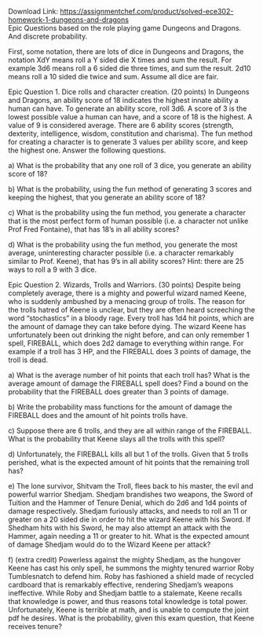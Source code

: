 Download Link: https://assignmentchef.com/product/solved-ece302-homework-1-dungeons-and-dragons
<br>
Epic Questions based on the role playing game Dungeons and Dragons. And discrete probability.

First, some notation, there are lots of dice in Dungeons and Dragons, the notation XdY means roll a Y sided die X times and sum the result. For example 3d6 means roll a 6 sided die three times, and sum the result. 2d10 means roll a 10 sided die twice and sum. Assume all dice are fair.

Epic Question 1. Dice rolls and character creation. (20 points) In Dungeons and Dragons, an ability score of 18 indicates the highest innate ability a human can have. To generate an ability score, roll 3d6.  A score of 3 is the lowest possible value a human can have, and a score of 18 is the highest.  A value of 9 is considered average. There are 6 ability scores (strength, dexterity, intelligence, wisdom, constitution and charisma). The fun method for creating a character is to generate 3 values per ability score, and keep the highest one. Answer the following questions.

a)      What is the probability that any one roll of 3 dice, you generate an ability score of 18?

b)     What is the probability, using the fun method of generating 3 scores and keeping the highest, that you generate an ability score of 18?

c)      What is the probability using the fun method, you generate a character that is the most perfect form of human possible (i.e. a character not unlike Prof Fred Fontaine), that has 18’s in all ability scores?

d)     What is the probability using the fun method, you generate the most average, uninteresting character possible (i.e. a character remarkably similar to Prof. Keene), that has 9’s in all ability scores? Hint: there are 25 ways to roll a 9 with 3 dice.

Epic Question 2. Wizards, Trolls and Warriors. (30 points) Despite being completely average, there is a mighty and powerful wizard named Keene, who is suddenly ambushed by a menacing group of trolls. The reason for the trolls hatred of Keene is unclear, but they are often heard screeching the word “stochastics” in a bloody rage. Every troll has 1d4 hit points, which are the amount of damage they can take before dying. The wizard Keene has unfortunately been out drinking the night before, and can only remember 1 spell, FIREBALL, which does 2d2 damage to everything within range. For example if a troll has 3 HP, and the FIREBALL does 3 points of damage, the troll is dead.

a)      What is the average number of hit points that each troll has? What is the average amount of damage the FIREBALL spell does? Find a bound on the probability that the FIREBALL does greater than 3 points of damage.

b)     Write the probability mass functions for the amount of damage the FIREBALL does and the amount of hit points trolls have.

c)      Suppose there are 6 trolls, and they are all within range of the FIREBALL. What is the probability that Keene slays all the trolls with this spell?

d)     Unfortunately, the FIREBALL kills all but 1 of the trolls. Given that 5 trolls perished, what is the expected amount of hit points that the remaining troll has?

e)      The lone survivor, Shitvam the Troll, flees back to his master, the evil and powerful warrior Shedjam. Shedjam brandishes two weapons, the Sword of Tuition and the Hammer of Tenure Denial, which do 2d6 and 1d4 points of damage respectively. Shedjam furiously attacks, and needs to roll an 11 or greater on a 20 sided die in order to hit the wizard Keene with his Sword. If Shedham hits with his Sword, he may also attempt an attack with the Hammer, again needing a 11 or greater to hit. What is the expected amount of damage Shedjam would do to the Wizard Keene per attack?

f)       (extra credit) Powerless against the mighty Shedjam, as the hungover Keene has cast his only spell, he summons the mighty tenured warrior Roby Tumblesnatch to defend him.  Roby has fashioned a shield made of recycled cardboard that is remarkably effective, rendering Shedjam’s  weapons ineffective. While Roby and Shedjam battle to a stalemate, Keene recalls that knowledge is power, and thus reasons total knowledge is total power. Unfortunately, Keene is terrible at math, and is unable to compute the joint pdf he desires. What is the probability, given this exam question,  that Keene receives tenure?